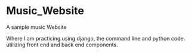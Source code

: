 # Music_Website
A sample music Website

Where I am practicing using django, the command line and python code. utilizing front end and back end components.
